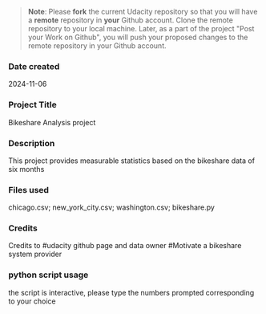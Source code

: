 >**Note**: Please **fork** the current Udacity repository so that you will have a **remote** repository in **your** Github account. Clone the remote repository to your local machine. Later, as a part of the project "Post your Work on Github", you will push your proposed changes to the remote repository in your Github account.

### Date created
2024-11-06

### Project Title
Bikeshare Analysis project

### Description
This project provides measurable statistics based on the bikeshare data of six months

### Files used
chicago.csv; new_york_city.csv; washington.csv; bikeshare.py

### Credits
Credits to #udacity github page and data owner #Motivate a bikeshare system provider

### python script usage
the script is interactive, please type the numbers prompted corresponding to your choice

